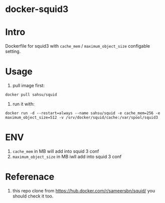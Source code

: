# docker-squid3

# Intro
 Dockerfile for squid3 with `cache_mem` / `maximum_object_size` configable setting.

# Usage
 1. pull image first:

 `docker pull sahsu/squid`

 1. run it with:

 `docker run -d --restart=always --name sahsu/squid -e cache_mem=256 -e maximum_object_size=512 -v /srv/docker/squid/cache:/var/spool/squid3`

# ENV
 1. `cache_mem` in MB will add into squid 3 conf
 1. `maximum_object_size` in MB iwll add into squid 3 conf

# Referenace
 1. this repo clone from https://hub.docker.com/r/sameersbn/squid/ you should check it too.
